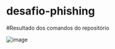 # desafio-phishing

#Resultado dos comandos do repositório

![image](https://github.com/user-attachments/assets/37ad5882-89fe-4e1e-96da-b8c627d8aae7)
